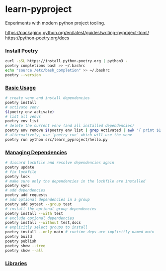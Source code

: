 # learn-pyproject

Experiments with modern python project tooling.

https://packaging.python.org/en/latest/guides/writing-pyproject-toml/
https://python-poetry.org/docs

### Install Poetry

```sh
curl -sSL https://install.python-poetry.org | python3 -
poetry completions bash >> ~/.bashrc
echo "source /etc/bash_completion" >> ~/.bashrc
poetry --version
```

### [Basic Usage](https://python-poetry.org/docs/basic-usage/)

```sh
# create venv and install dependencies
poetry install
# activate venv
$(poetry env activate)
# list all venvs
poetry env list
# delete the current venv (and all installed dependencies)
poetry env remove $(poetry env list | grep Activated | awk '{ print $1 }')
# alternatively, use `poetry run` which will use the venv
poetry run python src/learn_pyproject/hello.py
```

### [Managing Dependencies](https://python-poetry.org/docs/managing-dependencies/)

```sh
# discard lockfile and resolve dependencies again
poetry update
# fix lockfile
poetry lock
# make sure only the dependencies in the lockfile are installed
poetry sync
# add dependencies
poetry add requests
# add optional dependencies in a group
poetry add pytest --group test
# install the optional group dependencies
poetry install --with test
# exclude optional dependencies
poetry install --without test,docs
# explicitly select groups to install
poetry install --only main # runtime deps are implicitly named main
poetry build
poetry publish
poetry show --tree
poetry show --all
```

### [Libraries](https://python-poetry.org/docs/libraries/)